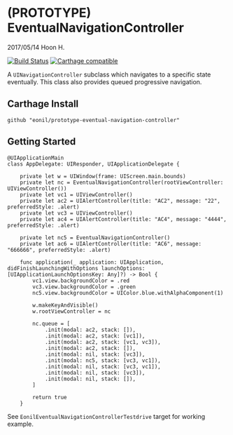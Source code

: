 (PROTOTYPE) EventualNavigationController
========================================
2017/05/14
Hoon H.

[![Build Status](https://travis-ci.org/eonil/prototype-eventual-navigation-controller.swift.svg?branch=master)](https://travis-ci.org/eonil/prototype-eventual-navigation-controller.swift)
[![Carthage compatible](https://img.shields.io/badge/Carthage-compatible-4BC51D.svg?style=flat)](https://github.com/Carthage/Carthage)

A `UINavigationController` subclass which navigates
to a specific state eventually. This class also provides
queued progressive navigation.



Carthage Install
----------------

    github "eonil/prototype-eventual-navigation-controller"



Getting Started
---------------

    @UIApplicationMain
    class AppDelegate: UIResponder, UIApplicationDelegate {

        private let w = UIWindow(frame: UIScreen.main.bounds)
        private let nc = EventualNavigationController(rootViewController: UIViewController())
        private let vc1 = UIViewController()
        private let ac2 = UIAlertController(title: "AC2", message: "22", preferredStyle: .alert)
        private let vc3 = UIViewController()
        private let ac4 = UIAlertController(title: "AC4", message: "4444", preferredStyle: .alert)

        private let nc5 = EventualNavigationController()
        private let ac6 = UIAlertController(title: "AC6", message: "666666", preferredStyle: .alert)

        func application(_ application: UIApplication, didFinishLaunchingWithOptions launchOptions: [UIApplicationLaunchOptionsKey: Any]?) -> Bool {
            vc1.view.backgroundColor = .red
            vc3.view.backgroundColor = .green
            nc5.view.backgroundColor = UIColor.blue.withAlphaComponent(1)

            w.makeKeyAndVisible()
            w.rootViewController = nc

            nc.queue = [
                .init(modal: ac2, stack: []),
                .init(modal: ac2, stack: [vc1]),
                .init(modal: ac2, stack: [vc1, vc3]),
                .init(modal: ac2, stack: []),
                .init(modal: nil, stack: [vc3]),
                .init(modal: nc5, stack: [vc3, vc1]),
                .init(modal: nil, stack: [vc3, vc1]),
                .init(modal: nil, stack: [vc3]),
                .init(modal: nil, stack: []),
            ]

            return true
        }

See `EonilEventualNavigationControllerTestdrive` target for working example.
